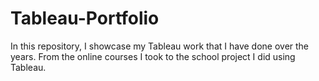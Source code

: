 # Tableau-Portfolio

In this repository, I showcase my Tableau work that I have done over the years. From the online courses I took to the school project I did using Tableau.
